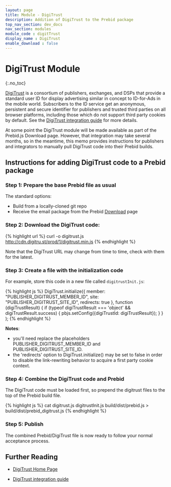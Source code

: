 ```yaml
---
layout: page
title: Module - DigiTrust
description: Addition of DigiTrust to the Prebid package
top_nav_section: dev_docs
nav_section: modules
module_code : digitTrust
display_name : DigiTrust
enable_download : false
---
```


<div class="bs-docs-section" markdown="1">

# DigiTrust Module
{:.no_toc}

[DigiTrust](http://digitru.st) is a consortium of publishers, exchanges, and DSPs that provide a standard
user ID for display advertising similar in concept to ID-for-Ads in the mobile world. Subscribers to the ID service get an anonymous, persistent and secure identifier for publishers and trusted third parties on all browser platforms, including those which do not support third party cookies by default. See the [DigiTrust integration guide](https://github.com/digi-trust/dt-cdn/wiki/Integration-Guide) for more details.
 
At some point the DigiTrust module will be made available as part of the Prebid.js Download page. However, that integration may take several months, so in the meantime, this memo provides instructions for publishers and integrators to manually pull DigiTrust code into their Prebid builds.

## Instructions for adding DigiTrust code to a Prebid package

### Step 1:  Prepare the base Prebid file as usual

The standard options:

- Build from a locally-cloned git repo
- Receive the email package from the Prebid [Download](http://prebid.org/download.html) page
 
### Step 2: Download the DigiTrust code:

{% highlight url %}
curl -o digitrust.js http://cdn.digitru.st/prod/1/digitrust.min.js
{% endhighlight %}

Note that the DigiTrust URL may change from time to time, check with them for the latest.

### Step 3: Create a file with the initialization code

For example, store this code in a new file called `digitrustInit.js`:

{% highlight js %}
DigiTrust.initialize({
    member: "PUBLISHER_DIGITRUST_MEMBER_ID",
    site: "PUBLISHER_DIGITRUST_SITE_ID",
    redirects: true
    },
    function (digiTrustResult) {
      if (typeof digiTrustResult === 'object' && digiTrustResult.success) {
         pbjs.setConfig({digiTrustId: digiTrustResult});
      }
    }
);
{% endhighlight %}

**Notes**:

* you'll need replace the placeholders PUBLISHER_DIGITRUST_MEMBER_ID and PUBLISHER_DIGITRUST_SITE_ID.
* the 'redirects' option to DigiTrust.initialize() may be set to false in order to disable the link-rewriting behavior to acquire a first party cookie context.
 
### Step 4: Combine the DigiTrust code and Prebid

The DigiTrust code must be loaded first, so prepend the digitrust files to the top of the Prebid build file.

{% highlight js %}
cat digitrust.js digitrustInit.js build/dist/prebid.js > build/dist/prebid_digitrust.js
{% endhighlight %}

### Step 5: Publish

The combined Prebid/DigiTrust file is now ready to follow your normal acceptance process.


## Further Reading

+ [DigiTrust Home Page](http://digitru.st)

+ [DigiTrust integration guide](https://github.com/digi-trust/dt-cdn/wiki/Integration-Guide)

</div>
